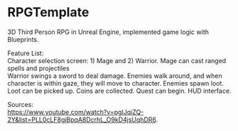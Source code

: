 # RPGTemplate
3D Third Person RPG in Unreal Engine, implemented game logic with Blueprints. 

Feature List:  
Character selection screen: 1) Mage and 2) Warrior. 
Mage can cast ranged spells and projectiles  
Warrior swings a sword to deal damage. 
Enemies walk around, and when character is within gaze, they will move to character. 
Enemies spawn loot. 
Loot can be picked up. 
Coins are collected. 
Quest can begin. 
HUD interface. 

Sources:  
https://www.youtube.com/watch?v=pgIJqiZQ-2Y&list=PLL0cLF8gjBpqA8DcrhL_O9kD4jsUqhDR6. 
